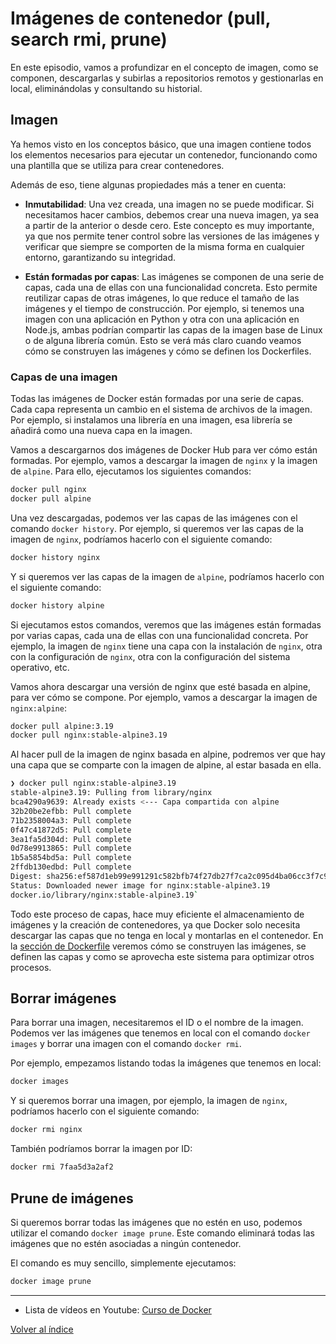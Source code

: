 # Imágenes de contenedor (pull, search rmi, prune)
En este episodio, vamos a profundizar en el concepto de imagen, como se componen, descargarlas y subirlas a repositorios remotos y gestionarlas en local, eliminándolas y consultando su historial.

## Imagen
Ya hemos visto en los conceptos básico, que una imagen contiene todos los elementos necesarios para ejecutar un contenedor, funcionando como una plantilla que se utiliza para crear contenedores.

Además de eso, tiene algunas propiedades más a tener en cuenta:
* **Inmutabilidad**: Una vez creada, una imagen no se puede modificar. Si necesitamos hacer cambios, debemos crear una nueva imagen, ya sea a partir de la anterior o desde cero. Este concepto es muy importante, ya que nos permite tener control sobre las versiones de las imágenes y verificar que siempre se comporten de la misma forma en cualquier entorno, garantizando su integridad.
  
* **Están formadas por capas**: Las imágenes se componen de una serie de capas, cada una de ellas con una funcionalidad concreta. Esto permite reutilizar capas de otras imágenes, lo que reduce el tamaño de las imágenes y el tiempo de construcción. Por ejemplo, si tenemos una imagen con una aplicación en Python y otra con una aplicación en Node.js, ambas podrían compartir las capas de la imagen base de Linux o de alguna librería común. Esto se verá más claro cuando veamos cómo se construyen las imágenes y cómo se definen los Dockerfiles.


### Capas de una imagen
Todas las imágenes de Docker están formadas por una serie de capas. Cada capa representa un cambio en el sistema de archivos de la imagen. Por ejemplo, si instalamos una librería en una imagen, esa librería se añadirá como una nueva capa en la imagen. 

Vamos a descargarnos dos imágenes de Docker Hub para ver cómo están formadas. Por ejemplo, vamos a descargar la imagen de `nginx` y la imagen de `alpine`. Para ello, ejecutamos los siguientes comandos:
```bash
docker pull nginx
docker pull alpine
```

Una vez descargadas, podemos ver las capas de las imágenes con el comando `docker history`. Por ejemplo, si queremos ver las capas de la imagen de `nginx`, podríamos hacerlo con el siguiente comando:
```bash
docker history nginx
```

Y si queremos ver las capas de la imagen de `alpine`, podríamos hacerlo con el siguiente comando:
```bash
docker history alpine
```

Si ejecutamos estos comandos, veremos que las imágenes están formadas por varias capas, cada una de ellas con una funcionalidad concreta. Por ejemplo, la imagen de `nginx` tiene una capa con la instalación de `nginx`, otra con la configuración de `nginx`, otra con la configuración del sistema operativo, etc.

Vamos ahora descargar una versión de nginx que esté basada en alpine, para ver cómo se compone. Por ejemplo, vamos a descargar la imagen de `nginx:alpine`:
```bash
docker pull alpine:3.19
docker pull nginx:stable-alpine3.19
```

Al hacer pull de la imagen de nginx basada en alpine, podremos ver que hay una capa que se comparte con la imagen de alpine, al estar basada en ella. 
```bash
❯ docker pull nginx:stable-alpine3.19                                                                                      (base)
stable-alpine3.19: Pulling from library/nginx
bca4290a9639: Already exists <--- Capa compartida con alpine
32b20be2efbb: Pull complete
71b2358004a3: Pull complete
0f47c41872d5: Pull complete
3ea1fa5d304d: Pull complete
0d78e9913865: Pull complete
1b5a5854bd5a: Pull complete
2ffdb130edbd: Pull complete
Digest: sha256:ef587d1eb99e991291c582bfb74f27db27f7ca2c095d4ba06cc3f7c910a0c7b3
Status: Downloaded newer image for nginx:stable-alpine3.19
docker.io/library/nginx:stable-alpine3.19`
```

Todo este proceso de capas, hace muy eficiente el almacenamiento de imágenes y la creación de contenedores, ya que Docker solo necesita descargar las capas que no tenga en local y montarlas en el contenedor. En la [sección de Dockerfile](7.Dockerfile_dockerbuild.md) veremos cómo se construyen las imágenes, se definen las capas y como se aprovecha este sistema para optimizar otros procesos.



## Borrar imágenes
Para borrar una imagen, necesitaremos el ID o el nombre de la imagen. Podemos ver las imágenes que tenemos en local con el comando `docker images` y borrar una imagen con el comando `docker rmi`.

Por ejemplo, empezamos listando todas la imágenes que tenemos en local:
```bash
docker images
```

Y si queremos borrar una imagen, por ejemplo, la imagen de `nginx`, podríamos hacerlo con el siguiente comando:
```bash
docker rmi nginx
```

También podríamos borrar la imagen por ID:
```bash
docker rmi 7faa5d3a2af2
```

## Prune de imágenes
Si queremos borrar todas las imágenes que no estén en uso, podemos utilizar el comando `docker image prune`. Este comando eliminará todas las imágenes que no estén asociadas a ningún contenedor.

El comando es muy sencillo, simplemente ejecutamos:
```bash
docker image prune
```


---
* Lista de vídeos en Youtube: [Curso de Docker](https://www.youtube.com/playlist?list=PLQhxXeq1oc2n7YnjRhq7qVMzZWtDY7Zz0)

[Volver al índice](README.md#índice)